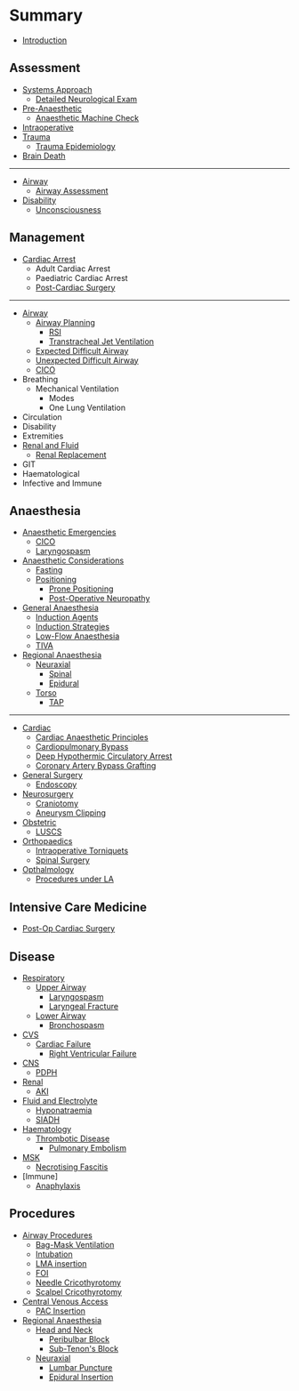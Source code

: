 # Summary

* [Introduction](README.md)

## Assessment

* [Systems Approach](/assessment/physician-approach.md)
  * [Detailed Neurological Exam](/assessment/neurological-exam.md)
* [Pre-Anaesthetic](/assessment/pre-anaesthetic.md)
	* [Anaesthetic Machine Check](/assessment/machinecheck.md)
* [Intraoperative](/assessment/intraoperative.md)
* [Trauma](/assessment/trauma.md)
	* [Trauma Epidemiology](/assessment/trauma-epi.md)
* [Brain Death](/assessment/braindeath.md)

---

* [Airway](/assessment/airway/airway-assessment.md#id)
	* [Airway Assessment](/assessment/airway/airway-assessment.md)
* [Disability](/assessment/neuro/unconscious.md#id)
	* [Unconsciousness](/assessment/neuro/unconscious.md)	


## Management
* [Cardiac Arrest](/management/cvs/post-cthr.md#id)
	* Adult Cardiac Arrest
	* Paediatric Cardiac Arrest
	* [Post-Cardiac Surgery](/management/cvs/post-cthr.md)

---

* [Airway](/management/airway/airway-management.md#id)
	* [Airway Planning](/management/airway/airway-management.md)
	  	* [RSI](/management/airway/rsi.md)
  	    * [Transtracheal Jet Ventilation](/management/airway/jet-ventilation.md)
  	* [Expected Difficult Airway](/management/airway/expected-difficult-airway.md)
    * [Unexpected Difficult Airway](/management/airway/difficult-airway.md)
    * [CICO](/management/airway/cico.md)
* Breathing
	* Mechanical Ventilation
    	* Modes
    	* One Lung Ventilation
* Circulation
* Disability
* Extremities
* [Renal and Fluid](/management/renal/rrt.md#id)
	* [Renal Replacement](/management/renal/rrt.md)
* GIT
* Haematological
* Infective and Immune


## Anaesthesia
* [Anaesthetic Emergencies](/anaesthesia/crisis/anaesthetic-crisis.md)
	* [CICO](/management/airway/cico.md#id)
	* [Laryngospasm](/disease/airway/laryngospasm.md#id)
* [Anaesthetic Considerations](/anaesthesia/considerations/fasting.md#id)
	* [Fasting](/anaesthesia/considerations/fasting.md)
	* [Positioning](/anaesthesia/considerations/positioning.md)
		* [Prone Positioning](/anaesthesia/considerations/proneanaes.md)
		* [Post-Operative Neuropathy](/anaesthesia/general/postopneuro.md)
* [General Anaesthesia](/anaesthesia/general/induction.md#id)
	* [Induction Agents](/anaesthesia/general/induction.md#)
	* [Induction Strategies](/anaesthesia/general/inductionstrat.md)
	* [Low-Flow Anaesthesia](/anaesthesia/general/low-flow.md)
	* [TIVA](/anaesthesia/general/tiva.md)
* [Regional Anaesthesia](/anaesthesia/regional/spinal.md#id)
	* [Neuraxial](/anaesthesia/regional/spinal.md#id)
		* [Spinal](/anaesthesia/regional/spinal.md)
		* [Epidural](/anaesthesia/regional/epidural.md)
	* [Torso](/anaesthesia/regional/tap.md#id)
		* [TAP](/anaesthesia/regional/tap.md)


---

* [Cardiac](/anaesthesia/cthr/cthr-principles.md#id)
	* [Cardiac Anaesthetic Principles](/anaesthesia/cthr/cthr-principles.md)
	* [Cardiopulmonary Bypass](/anaesthesia/cthr/cpb.md)
	* [Deep Hypothermic Circulatory Arrest](/anaesthesia/cthr/dhca.md)
	* [Coronary Artery Bypass Grafting](/anaesthesia/cthr/cabg.md)
* [General Surgery](/anaesthesia/gensurg/scopes.md#id)	
	* [Endoscopy](/anaesthesia/gensurg/scopes.md)
* [Neurosurgery](/anaesthesia/neuro/craniotomy.md#id)
	* [Craniotomy](/anaesthesia/neuro/craniotomy.md)
	* [Aneurysm Clipping](/anaesthesia/neuro/aneurysm.md)
* [Obstetric](/anaesthesia/obs/luscs.md#id)
	* [LUSCS](/anaesthesia/obs/luscs.md)
* [Orthopaedics](/anaesthesia/ortho/torniquets.md#id)
	* [Intraoperative Torniquets](/anaesthesia/ortho/torniquets.md)
	* [Spinal Surgery](/anaesthesia/ortho/spine.md)	
* [Opthalmology](/anaesthesia/opthal/opthal-la.md#id)
	* [Procedures under LA](/anaesthesia/opthal/opthal-la.md#id)


## Intensive Care Medicine
* [Post-Op Cardiac Surgery](/intensive-care/postop-cthr.md)


## Disease
* [Respiratory](/disease/airway/laryngospasm.md#id)
	* [Upper Airway](/disease/airway/laryngospasm.md#id)
		* [Laryngospasm](/disease/airway/laryngospasm.md)
		* [Laryngeal Fracture](/disease/airway/laryngeal-fracture.md)
	* [Lower Airway](/disease/resp/bronchospasm.md#id)
		* [Bronchospasm](/disease/resp/bronchospasm.md)
* [CVS](/disease/cvs/cardiacfailure.md#id)
	* [Cardiac Failure](/disease/cvs/cardiacfailure.md)
		* [Right Ventricular Failure](/disease/cvs/rvfailure.md)
* [CNS](/disease/cns/pdph.md#id)
	* [PDPH](/disease/cns/pdph.md)
* [Renal](/disease/renal/aki.md#id)
	* [AKI](/disease/renal/aki.md)
* [Fluid and Electrolyte](/disease/fluid/hypona.md#id)
	* [Hyponatraemia](/disease/fluid/hypona.md)
	* [SIADH](/disease/fluid/siadh.md)
* [Haematology](/disease/haeme/pe.md#id)
	* [Thrombotic Disease](/disease/haeme/pe.md#id)
		* [Pulmonary Embolism](/disease/haeme/pe.md)
* [MSK](/disease/msk/necfas.md#id)
	* [Necrotising Fascitis](/disease/msk/necfas.md)
* [Immune]
	* [Anaphylaxis](/disease/immune/anaphylaxis.md)


## Procedures
* [Airway Procedures](/procedures/airway/bmv.md#id)
	* [Bag-Mask Ventilation](/procedures/airway/bmv.md#id)
	* [Intubation](/procedures/airway/intubation.md)
	* [LMA insertion](/procedures/airway/lma.md)
	* [FOI](/procedures/airway/foi.md)
	* [Needle Cricothyrotomy](/procedures/airway/needle-cricothyrotomy.md)
	* [Scalpel Cricothyrotomy](/procedures/airway/scalpel-cricothyrotomy.md)
* [Central Venous Access](/procedures/cvs/central-venous-access.md)
	* [PAC Insertion](/procedures/cvs/pac.md)
* [Regional Anaesthesia](/procedures/regional/peribulbar.md#id)
	* [Head and Neck](/procedures/regional/peribulbar.md#id)
		* [Peribulbar Block](/procedures/regional/peribulbar.md)
		* [Sub-Tenon's Block](/procedures/regional/subtenon.md)
	* [Neuraxial](/procedures/regional/lp.md#id)
		* [Lumbar Puncture](/procedures/regional/lp.md)
		* [Epidural Insertion](/procedures/regional/epidural_insertion.md)

